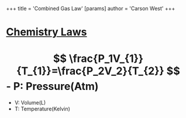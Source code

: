+++
 title = 'Combined Gas Law'
[params]
	author = 'Carson West'
+++
# [Chemistry Laws](./../chemistry-laws/)

#  $$ \frac{P_1V_{1}}{T_{1}}=\frac{P_2V_2}{T_{2}} $$  - P: Pressure(Atm)
- V: Volume(L)
- T: Temperature(Kelvin)